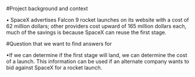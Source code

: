 #Project background and context

• SpaceX advertises Falcon 9 rocket launches on its website with a cost of 62 million dollars; other providers cost upward of 165 million dollars each, much of the savings is because SpaceX can reuse the first stage.

#Question that we want to find answers for

•If we can determine if the first stage will land, we can determine the cost of a launch. This information can be used if an alternate company wants to bid against SpaceX for a rocket launch.
